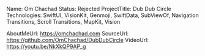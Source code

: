 Name: Om Chachad
Status: Rejected
ProjectTitle: Dub Dub Circle
Technologies: SwiftUI, VisionKit, Genmoji, SwiftData, SubViewOf, Navigation Transitions, Scroll Transitions, MapKit, Vision

AboutMeUrl: https://omchachad.com
SourceUrl: https://github.com/OmChachad/DubDubCircle
VideoUrl: https://youtu.be/NkXkQP9AP_g

<!---
EXAMPLE
Name<required>: John Appleseed
Status<required>: Submitted <or> Winner <or> Distinguished <or> Rejected
ProjectTitle: The Accessibility Rose
Technologies<only the first 4 are visible>: SwiftUI, RealityKit, CoreGraphic 

AboutMeUrl: https://linkedin.com/in/johnappleseed <
SourceUrl: https://github.com/johnappleseed/wwdc2025
VideoUrl: https://youtu.be/ABCDE123456

Please note that only Name and Status are mandatory fields. The other fields are optional.
-->
